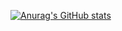 [![Anurag's GitHub stats](https://github-readme-stats.vercel.app/api?username=mateusbatatais)](https://github.com/anuraghazra/github-readme-stats)


<!--
**mateusbatatais/mateusbatatais** is a ✨ _special_ ✨ repository because its `README.md` (this file) appears on your GitHub profile.

Here are some ideas to get you started:

- 🔭 I’m currently working on ...
- 🌱 I’m currently learning ...
- 👯 I’m looking to collaborate on ...
- 🤔 I’m looking for help with ...
- 💬 Ask me about ...
- 📫 How to reach me: ...
- 😄 Pronouns: ...
- ⚡ Fun fact: ...
-->
